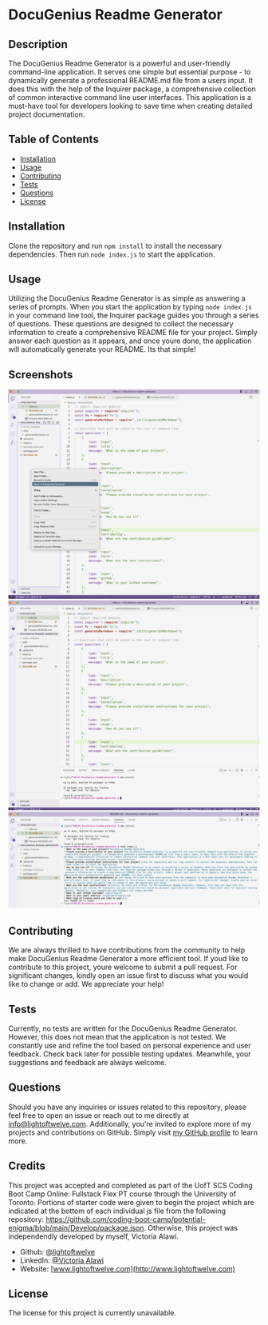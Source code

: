 # DocuGenius Readme Generator &nbsp;&nbsp;&nbsp;<span style="margin-left:20px;"></span>

## Description
The DocuGenius Readme Generator is a powerful and user-friendly command-line application. It serves one simple but essential purpose - to dynamically generate a professional README.md file from a users input. It does this with the help of the Inquirer package, a comprehensive collection of common interactive command line user interfaces. This application is a must-have tool for developers looking to save time when creating detailed project documentation.

## Table of Contents 
- [Installation](#installation)
- [Usage](#usage)
- [Contributing](#contributing)
- [Tests](#tests)
- [Questions](#questions)
- [License](#license)

## Installation
Clone the repository and run `npm install` to install the necessary dependencies. Then run `node index.js` to start the application.

## Usage 
Utilizing the DocuGenius Readme Generator is as simple as answering a series of prompts. When you start the application by typing `node index.js` in your command line tool, the Inquirer package guides you through a series of questions. These questions are designed to collect the necessary information to create a comprehensive README file for your project. Simply answer each question as it appears, and once youre done, the application will automatically generate your README. Its that simple!

## Screenshots
![Showing how to open integrated terminal on Visual Studio](./images/DocuGenius-Readme-Generator-Screenshot-1.png)
![Showing dependancy install on visual studio](./images/DocuGenius-Readme-Generator-Screenshot-2.png)
![Showing example of prompts being filled out](./images/DocuGenius-Readme-Generator-Screenshot-3.png)

## Contributing 
We are always thrilled to have contributions from the community to help make DocuGenius Readme Generator a more efficient tool. If youd like to contribute to this project, youre welcome to submit a pull request. For significant changes, kindly open an issue first to discuss what you would like to change or add. We appreciate your help!

## Tests
Currently, no tests are written for the DocuGenius Readme Generator. However, this does not mean that the application is not tested. We constantly use and refine the tool based on personal experience and user feedback. Check back later for possible testing updates. Meanwhile, your suggestions and feedback are always welcome.

## Questions
Should you have any inquiries or issues related to this repository, please feel free to open an issue or reach out to me directly at info@lightoftwelve.com. Additionally, you're invited to explore more of my projects and contributions on GitHub. Simply visit [my GitHub profile](https://github.com/lightoftwelve/) to learn more.

## Credits
This project was accepted and completed as part of the UofT SCS Coding Boot Camp Online: Fullstack Flex PT course through the University of Toronto. Portions of starter code were given to begin the project which are indicated at the bottom of each individual js file from the following repository: https://github.com/coding-boot-camp/potential-enigma/blob/main/Develop/package.json. Otherwise, this project was independendly developed by myself, Victoria Alawi.
- Github: [@lightoftwelve](https://github.com/lightoftwelve)
- LinkedIn: [@Victoria Alawi](https://www.linkedin.com/in/victoria-alawi-872984250/)
- Website: [www.lightoftwelve.com](http://www.lightoftwelve.com)

## License 
The license for this project is currently unavailable.
